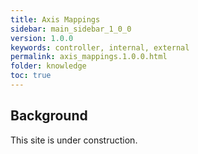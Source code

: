 ```yaml
---
title: Axis Mappings
sidebar: main_sidebar_1_0_0
version: 1.0.0
keywords: controller, internal, external
permalink: axis_mappings.1.0.0.html
folder: knowledge
toc: true
---
```

## Background

This site is under construction.
